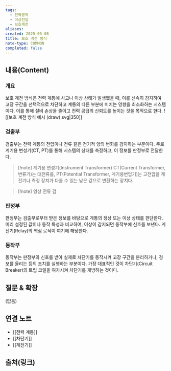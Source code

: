```yaml
---
tags:
  - 전력공학
  - 이상전압
  - 보호계전
aliases: 
created: 2025-05-08
title: 보호 계전 방식
note-type: COMMON
completed: false
---
```


## 내용(Content)
### 개요
보호 계전 방식은 전력 계통에 사고나 이상 상태가 발생했을 때, 이를 신속히 감지하여 고장 구간을 선택적으로 차단하고 계통의 다른 부분에 미치는 영향을 최소화하는 시스템이다. 이를 통해 설비 손상을 줄이고 전력 공급의 신뢰도를 높이는 것을 목적으로 한다.
![[보호 계전 방식 예시 (draw).svg|350]]
### 검출부
검출부는 전력 계통의 전압이나 전류 같은 전기적 양의 변화를 감지하는 부분이다. 주로 계기용 변성기(CT, PT)를 통해 시스템의 상태를 측정하고, 이 정보를 판정부로 전달한다.

>[!note] 계기용 변성기(Instrument Transformer)
>CT(Current Transformer, 변류기)는 대전류를, PT(Potential Transformer, 계기용변압기)는 고전압을 계전기나 측정 장치가 다룰 수 있는 낮은 값으로 변환하는 장치다.

>[!note] 영상 전류 검
### 판정부
판정부는 검출부로부터 받은 정보를 바탕으로 계통의 정상 또는 이상 상태를 판단한다. 미리 설정된 값이나 동작 특성과 비교하여, 이상이 감지되면 동작부에 신호를 보낸다. 계전기(Relay)의 핵심 로직이 여기에 해당한다.

### 동작부
동작부는 판정부의 신호를 받아 실제로 차단기를 동작시켜 고장 구간을 분리하거나, 경보를 울리는 등의 조치를 실행하는 부분이다. 가장 대표적인 것이 차단기(Circuit Breaker)의 트립 코일을 여자시켜 차단기를 개방하는 것이다.

## 질문 & 확장

(없음)

## 연결 노트
- [[전력 계통]]
- [[차단기]]
- [[계전기]]

## 출처(링크)